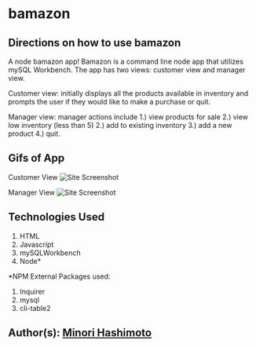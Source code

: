 # bamazon

## Directions on how to use bamazon
A node bamazon app! Bamazon is a command line node app that utilizes mySQL Workbench. The app has two views: customer view and manager view. 

Customer view: initially displays all the products available in inventory and prompts the user if they would like to make a purchase or quit. 

Manager view: manager actions include 1.) view products for sale 2.) view low inventory (less than 5) 2.) add to existing inventory 3.) add a new product 4.) quit. 

## Gifs of App
Customer View
![Site Screenshot](assets/customerView.gif)

Manager View
![Site Screenshot](assets/managerView.gif)


## Technologies Used
1. HTML 
2. Javascript
3. mySQLWorkbench
4. Node*

*NPM External Packages used: 
1. Inquirer
2. mysql
3. cli-table2

## Author(s): [Minori Hashimoto](https://github.com/minori-fh)